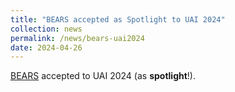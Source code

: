 ```yaml
---
title: "BEARS accepted as Spotlight to UAI 2024"
collection: news
permalink: /news/bears-uai2024
date: 2024-04-26
---
```

<a href="https://arxiv.org/abs/2402.12240">BEARS</a> accepted to UAI 2024 (as <b><note>spotlight</note></b>!).
